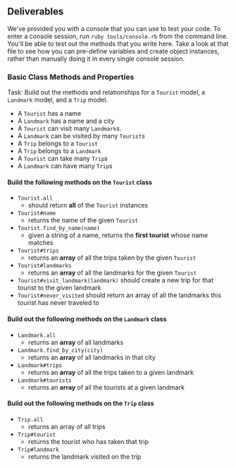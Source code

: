 ## Deliverables

We've provided you with a console that you can use to test your code. To enter a console session, run `ruby tools/console.rb` from the command line. You'll be able to test out the methods that you write here. Take a look at that file to see how you can pre-define variables and create object instances, rather than manually doing it in every single console session.

### Basic Class Methods and Properties

Task:  Build out the methods and relationships for a `Tourist` model, a `Landmark` model, and a `Trip` model.

- A `Tourist` has a name
- A `Landmark` has a name and a city
- A `Tourist` can visit many `Landmark`s.
- A `Landmark` can be visited by many `Tourist`s
- A `Trip` belongs to a `Tourist`
- A `Trip` belongs to a `Landmark`
- A `Tourist` can take many `Trip`s
- A `Landmark` can have many `Trip`s

#### Build the following methods on the `Tourist` class

- `Tourist.all`
  - should return **all** of the `Tourist` instances
- `Tourist#name`
  - returns the name of the given `Tourist`
- `Tourist.find_by_name(name)`
  - given a string of a name, returns the **first tourist** whose  name matches
- `Tourist#trips`
  - returns an **array** of all the trips taken by the given `Tourist`
- `Tourist#landmarks`
  - returns an **array** of all the landmarks for the given `Tourist`
- `Tourist#visit_landmark(landmark)` should create a new trip for that tourist to the given landmark
- `Tourist#never_visited` should return an array of all the landmarks this tourist has never traveled to

#### Build out the following methods on the `Landmark` class

- `Landmark.all`
  - returns an **array** of all landmarks
- `Landmark.find_by_city(city)`
  - returns an **array** of all landmarks in that city
- `Landmark#trips`
  - returns an **array** of all the trips taken to a given landmark
- `Landmark#tourists`
  - returns an **array** of all the tourists at a given landmark

#### Build out the following methods on the `Trip` class

- `Trip.all`
  - returns an array of all trips
- `Trip#tourist`
  - returns the tourist who has taken that trip
- `Trip#landmark`
  - returns the landmark visited on the trip
